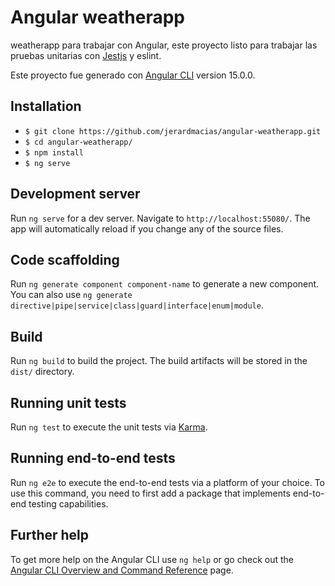 # Angular weatherapp

weatherapp para trabajar con Angular, este proyecto listo para trabajar las pruebas unitarias con [Jestjs](https://jestjs.io) y eslint.

Este proyecto fue generado con [Angular CLI](https://github.com/angular/angular-cli) version 15.0.0.

## Installation

- `$ git clone https://github.com/jerardmacias/angular-weatherapp.git`
- `$ cd angular-weatherapp/`
- `$ npm install`
- `$ ng serve`

## Development server

Run `ng serve` for a dev server. Navigate to `http://localhost:55080/`. The app will automatically reload if you change any of the source files.

## Code scaffolding

Run `ng generate component component-name` to generate a new component. You can also use `ng generate directive|pipe|service|class|guard|interface|enum|module`.

## Build

Run `ng build` to build the project. The build artifacts will be stored in the `dist/` directory.

## Running unit tests

Run `ng test` to execute the unit tests via [Karma](https://karma-runner.github.io).

## Running end-to-end tests

Run `ng e2e` to execute the end-to-end tests via a platform of your choice. To use this command, you need to first add a package that implements end-to-end testing capabilities.

## Further help

To get more help on the Angular CLI use `ng help` or go check out the [Angular CLI Overview and Command Reference](https://angular.io/cli) page.
